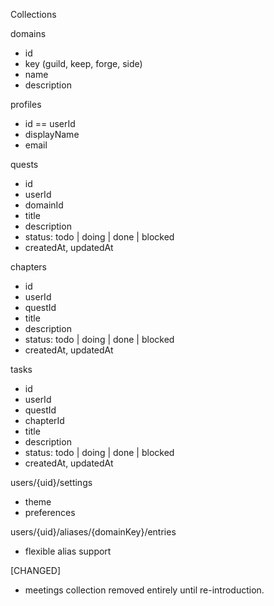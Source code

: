 Collections

domains
- id
- key (guild, keep, forge, side)
- name
- description

profiles
- id == userId
- displayName
- email

quests
- id
- userId
- domainId
- title
- description
- status: todo | doing | done | blocked
- createdAt, updatedAt

chapters
- id
- userId
- questId
- title
- description
- status: todo | doing | done | blocked
- createdAt, updatedAt

tasks
- id
- userId
- questId
- chapterId
- title
- description
- status: todo | doing | done | blocked
- createdAt, updatedAt

users/{uid}/settings
- theme
- preferences

users/{uid}/aliases/{domainKey}/entries
- flexible alias support

[CHANGED]
- meetings collection removed entirely until re-introduction.
